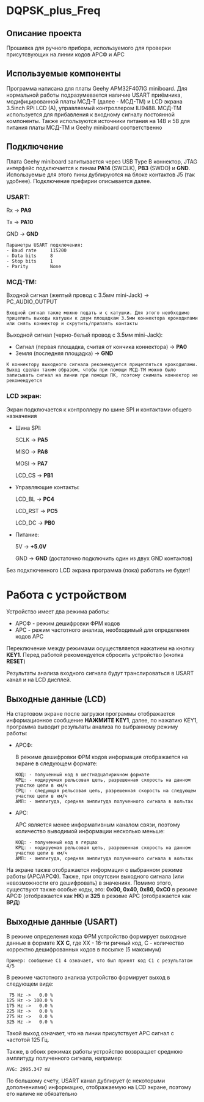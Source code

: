 # DQPSK_plus_Freq



## Описание проекта
Прошивка для ручного прибора, используемого для проверки присутсвующих на линии кодов АРСФ и АРС

## Используемые компоненты
Программа написана для платы Geehy APM32F407IG miniboard. Для нормальной работы подразумевается наличие USART приёмника, модифицированной платы МСД-Т (далее - МСД-ТМ) и
LCD экрана 3.5inch RPi LCD (A), управляемый контроллером ILI9488. МСД-ТМ используется для прибавления к входному сигналу постоянной компоненты. Также используются источники питания на 14В и 5В для питания платы МСД-ТМ и Geehy miniboard соответственно

## Подключение

Плата Geehy miniboard запитывается через USB Type B коннектор, JTAG интерфейс подключается к пинам **PA14** (SWCLK), **PB3** (SWDO) и **GND**. Используемые для этого пины дублируются на блоке контактов J5 (так удобнее). Подключение префирии описывается далее.

### USART:

Rx -> **PA9**

Tx -> **PA10**

GND -> **GND**

```
Параметры USART подключения:
- Baud rate     115200
- Data bits     8
- Stop bits     1
- Parity        None
``` 

### МСД-ТМ:

Входной сигнал (желтый провод с 3.5мм mini-Jack) -> PC_AUDIO_OUTPUT

```
Входной сигнал также можно подать и с катушки. Для этого необходимо прицепить выходы катушки к двум площадкам 3.5мм коннектора крокодилами или снять коннектор и скрутить/припаять контакты 
```

Выходной сигнал (черно-белый провод с 3.5мм mini-Jack):
- Сигнал (первая площадка, считая от кончика коннектора) -> **PA0**
- Земля (последняя площадка) -> **GND**

```
К коннектору выходного сигнала рекомендуется прицепляться крокодилами. Выход сделан таким образом, чтобы при помощи МСД-ТМ можно было записывать сигнал на линии при помощи ПК, поэтому снимать коннектор не рекомендуется
```

### LCD экран:

Экран подключается к контроллеру по шине SPI и контактами общего назначения

- Шина SPI:

    SCLK -> **PA5**

    MISO -> **PA6**

    MOSI -> **PA7**

    LCD_CS -> **PB1**

- Управляющие контакты:

    LCD_BL -> **PC4**

    LCD_RST -> **PC5**

    LCD_DC -> **PB0**
- Питание:

    5V -> **+5.0V**

    GND -> **GND** (достаточно подключить один из двух GND контактов)

Без подключенного LCD экрана программа (пока) работать не будет!

# Работа с устройством

Устройство имеет два режима работы: 
- АРСФ - режим дешифровки ФРМ кодов 
- АРС - режим частотного анализа, необходимый для определения кодов АРС

Переключение между режимами осуществляется нажатием на кнопку **KEY1**. Перед работой рекомендуется сбросить устройство (кнопка **RESET**)

Результаты анализа входного сигнала будут транслироваться в USART канал и на LCD дисплей.

## Выходные данные (LCD)

На стартовом экране после загрузки программы отображается информационное сообщение **НАЖМИТЕ KEY1**, далее, по нажатию KEY1, программа выводит результаты анализа по выбранному режиму работы:

- АРСФ:

    В режиме дешифровки ФРМ кодов информация отображается на экране в следующем формате:
    ```
    КОД: - полученный код в шестнадцатиричном формате
    КРЦ: - кодируемая рельсовая цепь, разрешенная скорость на данном участке цепи в км/ч
    СРЦ: - следующая рельсовая цепь, разрешенная скорость на следующем участке цепи в км/ч
    АМП: - амплитуда, средняя амплитуда полученного сигнала в вольтах
    ```
- АРС:
    
    АРС является менее информативным каналом связи, поэтому количество выводимой информации несколько меньше:
    ```
    КОД: - полученный код в герцах
    КРЦ: - кодируемая рельсовая цепь, разрешенная скорость на данном участке цепи в км/ч 
    АМП: - амплитуда, средняя амплитуда полученного сигнала в вольтах
    ```

На экране также отображается информация о выбранном режиме работы (АРС/АРСФ). Также, при отсутсвии выходного сигнала (или невозможности его дешифровать) в значениях. Помимо этого, существуют также особые коды, это:
**0x00, 0x40, 0x80, 0xC0** в режиме АРСФ (отображается как **НК**) и **325** в режиме АРС (отображается как **ВРД**) 

## Выходные данные (USART)

В режиме определения кода ФРМ устройство формирует выходные данные в формате **XX** **С**, 
где XX - 16-ти ричный код, C - количество корректно дешифрованных кодов в посылке (5 максимум)  

```
Пример: сообщение C1 4 означает, что был принят код C1 с результатом 4/5 
```

В режиме частотного анализа устройство формирует выход в следующем виде:

```
 75 Hz ->   0.0 %
125 Hz -> 100.0 %
175 Hz ->   0.0 %
225 Hz ->   0.0 %
275 Hz ->   0.0 %
325 Hz ->   0.0 %
```
Такой выход означает, что на линии присутствует АРС сигнал с частотой 125 Гц.

Также, в обоих режимах работы устройство возвращает среднюю амплитуду полученного сигнала, например:

```
AVG: 2995.347 mV
```

По большому счету, USART канал дублирует (с некоторыми дополнениями) информацию, отображаемую на LCD экране, поэтому его наличе не обязательно


